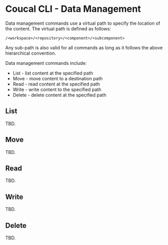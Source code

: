# Coucal CLI - Data Management

Data management commands use a virtual path to specify the location of the content. The virtual path is defined
as follows:

    /<workspace>/<repository>/<component>/<subcomponent>

Any sub-path is also valid for all commands as long as it follows the above hierarchical convention.

Data management commands include:

* List - list content at the specified path
* Move - move content to a destination path
* Read - read content at the specified path
* Write - write content to the specified path
* Delete - delete content at the specified path

## List

TBD.

## Move

TBD.

## Read

TBD.

## Write

TBD.

## Delete

TBD.
